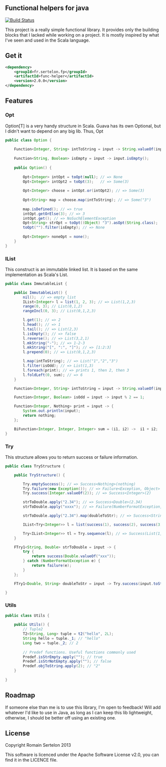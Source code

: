 ## Functional helpers for java

[![Build Status](https://travis-ci.org/rsertelon/func-helper.svg?branch=master)](https://travis-ci.org/rsertelon/func-helper)

This project is a really simple functional library. It provides only the building blocks that I lacked while working on a project. It is mostly inspired by what I've seen and used in the Scala language.

## Get it

```xml
<dependency>
    <groupId>fr.sertelon.fp</groupId>
    <artifactId>func-helper</artifactId>
    <version>2.0.0</version>
</dependency>
```

## Features

### Opt

Option[T] is a very handy structure in Scala. Guava has its own Optional<T>, but I didn't want to depend on any big lib. Thus, Opt<T>

```java
public class Option {
	
	Function<Integer, String> intToString = input -> String.valueOf(input);
	
	Function<String, Boolean> isEmpty = input -> input.isEmpty();
	
	public Option() {
				
		Opt<Integer> intOpt = toOpt(null); // => None
		Opt<Integer> intOpt2 = toOpt(3);   // => Some(3)
		
		Opt<Integer> choose = intOpt.or(intOpt2); // => Some(3)
		
		Opt<String> map = choose.map(intToString); // => Some("3")
		
		map.isDefined(); // => true
		intOpt.getOrElse(3); // => 3
		intOpt.get(); // => NoSuchElementException
		Opt<String> strOpt = toOpt((Object) "3").asOpt(String.class);
		toOpt("").filter(isEmpty); // => None		
		
		Opt<Integer> noneOpt = none();
	}
}
```
### IList

This construct is an immutable linked list. It is based on the same implementation as Scala's List.

```java
public class ImmutableList {

    public ImmutableList() {
        nil();  // => empty list
        IList<Integer> l = list(1, 2, 3); // => List(1,2,3)
        range(0, 3); // List(0,1,2)
        rangeIncl(0, 3); // List(0,1,2,3)

        l.get(1); // => 2
        l.head(); // => 1
        l.tail(); // => List(2,3)
        l.isEmpty(); // => false
        l.reverse(); // => List(3,2,1)
        l.mkString("-"); // => 1-2-3
        l.mkString("[", ":", "]"); // => [1:2:3]
        l.prepend(0); // => List(0,1,2,3)

        l.map(intToString); // => List("1","2","3")
        l.filter(isOdd); // => List(1,3)
        l.foreach(print); // => prints 1, then 2, then 3
        l.foldLeft(0, sum); // => 6
    }

    Function<Integer, String> intToString = input -> String.valueOf(input);

    Function<Integer, Boolean> isOdd = input -> input % 2 == 1;

    Function<Integer, Nothing> print = input -> {
        System.out.println(input);
        return nothing;
    };

    BiFunction<Integer, Integer, Integer> sum = (i1, i2) ->  i1 + i2;
}

```

### Try

This structure allows you to return success or failure information.

```java
public class TryStructure {

    public TryStructure() {

        Try.emptySuccess(); // => Success<Nothing>(nothing)
        Try.failure(new Exception()); // => Failure<Exception, Object>
        Try.success(Integer.valueOf(2)); // => Success<Integer>(2)

        strToDouble.apply("2.34"); // => Success<Double>(2.34)
        strToDouble.apply("xxxx"); // => Failure(NumberFormatException, Double>

        strToDouble.apply("2.34").map(doubleToStr); // => Success<String>("2.34")

        IList<Try<Integer>> l = list(success(1), success(2), success(3));

        Try<IList<Integer>> tl = Try.sequence(l); // => Success(List(1,2,3)) 
    }

    FTry1<String, Double> strToDouble = input -> {
        try {
            return success(Double.valueOf("xxx"));
        } catch (NumberFormatException e) {
            return failure(e);
        }
    };

    FTry1<Double, String> doubleToStr = input -> Try.success(input.toString());

}
```

### Utils

```java
public class Utils {
	
	public Utils() {
		// Tuple2
		T2<String, Long> tuple = t2("hello", 2L);
		String hello = tuple._1; // "hello"
		Long two = tuple._2; // 2
		
		// Predef functions. Useful functions commonly used
		Predef.isStrEmpty.apply(""); // true
		Predef.isStrNotEmpty.apply(""); // false
		Predef.objToString.apply(2); // "2"
	}
	
}
```

## Roadmap

If someone else than me is to use this library, I'm open to feedback! Will add whatever I'd like to use in Java, as long as I can keep this lib lightweight, otherwise, I should be better off using an existing one.

## License

Copyright Romain Sertelon 2013

This software is licenced under the Apache Software License v2.0, you can find it in the LICENCE file.
